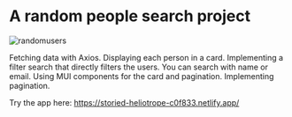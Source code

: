 <h1>A random people search project</h1>

![randomusers](https://user-images.githubusercontent.com/86847314/229175962-6f1f38a7-54d9-41e1-b2a4-2f376c5f4994.JPG)

Fetching data with Axios. Displaying each person in a card.
Implementing a filter search that directly filters the users. You can search with name or email.
Using MUI components for the card and pagination. Implementing pagination.

Try the app here: https://storied-heliotrope-c0f833.netlify.app/
